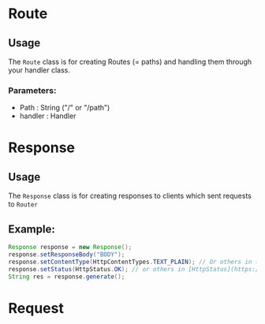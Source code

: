 # Route
## Usage
The `Route` class is for creating Routes (= paths) and handling them through your handler class.
### Parameters:
* Path : String ("/" or "/path")
* handler : Handler  

#

# Response
## Usage
The `Response` class is for creating responses to clients which sent requests to `Router`
## Example:
```java
Response response = new Response();
response.setResponseBody("BODY");
response.setContentType(HttpContentTypes.TEXT_PLAIN); // Or others in (HttpContentTypes)[https://github.com/qu-cipher/QServer/blob/main/src/main/java/qu/cipherr/QServer/Extra/HttpContentTypes.java]
response.setStatus(HttpStatus.OK); // or others in [HttpStatus](https://github.com/qu-cipher/QServer/blob/main/src/main/java/qu/cipherr/QServer/Extra/HttpStatus.java)
String res = response.generate();
```


# Request
